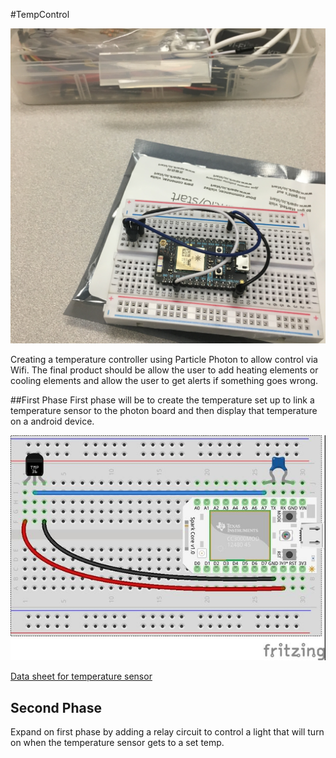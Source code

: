 #TempControl

![Photon Setup](https://github.com/DavidPos/TempControl/blob/master/Photos/IMG_5420.jpg)

Creating a temperature controller using Particle Photon to allow control via Wifi. The final product should be allow the user to add heating elements or cooling elements and allow the user to get alerts if something goes wrong.



##First Phase
First phase will be to create the temperature set up to link a temperature sensor to the photon board and then display that temperature on a android device.

![Circuit Layout](https://github.com/DavidPos/TempControl/blob/master/Photos/temp%20sensor%20layout.jpg)

[Data sheet for temperature sensor](http://www.analog.com/static/imported-files/data_sheets/TMP35_36_37.pdf)

## Second Phase
Expand on first phase  by adding a relay circuit to control a light that will turn on when the temperature sensor gets to a set temp.

